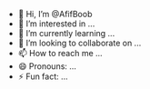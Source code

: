 - 👋 Hi, I’m @AfifBoob
- 👀 I’m interested in ...
- 🌱 I’m currently learning ...
- 💞️ I’m looking to collaborate on ...
- 📫 How to reach me ...
- 😄 Pronouns: ...
- ⚡ Fun fact: ...

<!---
AfifBoob/AfifBoob is a ✨ special ✨ repository because its `README.md` (this file) appears on your GitHub profile.
You can click the Preview link to take a look at your changes.
--->
